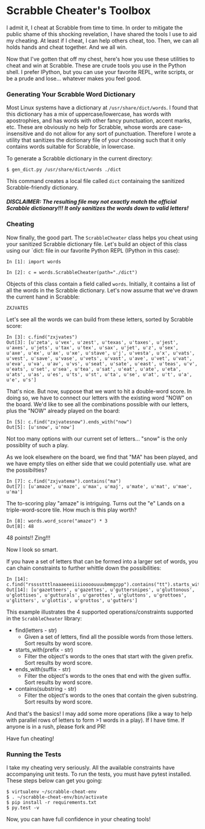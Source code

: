 # Scrabble Cheater's Toolbox

I admit it, I cheat at Scrabble from time to time. In order to mitigate the
public shame of this shocking revelation, I have shared the tools I use to aid
my cheating. At least if I cheat, I can help others cheat, too. Then, we can
all holds hands and cheat together. And we all win.

Now that I've gotten that off my chest, here's how you use these utilities to
cheat and win at Scrabble. These are crude tools you use in the Python shell.
I prefer IPython, but you can use your favorite REPL, write scripts, or be a 
prude and lose... whatever makes you feel good.

### Generating Your Scrabble Word Dictionary

Most Linux systems have a dictionary at `/usr/share/dict/words`. I found that
this dictionary has a mix of uppercase/lowercase, has words with apostrophies, 
and has words with other fancy punctuation, accent marks, etc. These are
obviously no help for Scrabble, whose words are case-insensitive and do not
allow for any sort of punctuation. Therefore I wrote a utility that sanitizes
the dictionary file of your choosing such that it only contains words suitable
for Scrabble, in lowercase.

To generate a Scrabble dictionary in the current directory:

```
$ gen_dict.py /usr/share/dict/words ./dict
```

This command creates a local file called `dict` containaing the sanitized
Scrabble-friendly dictionary.

##### DISCLAIMER: The resulting file may not exactly match the official Scrabble dictionary!!! It only sanitizes the words down to valid letters!

### Cheating

Now finally, the good part. The `ScrabbleCheater` class helps you cheat using
your sanitized Scrabble dictionary file. Let's build an object of this class 
using our `dict: file in our favorite Python REPL (IPython in this case):

```
In [1]: import words

In [2]: c = words.ScrabbleCheater(path="./dict")
```

Objects of this class contain a field called `words`. Initially, it contains a
list of all the words in the Scrabble dictionary. Let's now assume that we've
drawn the current hand in Scrabble:

`ZXJVATES`

Let's see all the words we can build from these letters, sorted by Scrabble score:

```
In [3]: c.find("zxjvates")
Out[3]: [u'zeta', u'vex', u'zest', u'texas', u'taxes', u'jest', u'axes', u'jets', u'tax', u'tex', u'sax', u'jet', u'z', u'sex', u'axe', u'ex', u'ax', u'xe', u'stave', u'j', u'vesta', u'x', u'vats', u'vest', u'save', u'vase', u'vets', u'vast', u'ave', u'vet', u'vat', u'eva', u'va', u'av', u'vs', u'seat', u'sate', u'east', u'teas', u'v', u'eats', u'set', u'sea', u'tea', u'sat', u'eat', u'ate', u'eta', u'ats', u'as', u'es', u'ts', u'st', u'ta', u'se', u'at', u't', u'a', u'e', u's']
```

That's nice. But now, suppose that we want to hit a double-word score. In doing
so, we have to connect our letters with the existing word "NOW" on the board.
We'd like to see all the combinations possible with our letters, plus the "NOW"
already played on the board:

```
In [5]: c.find("zxjvatesnow").ends_with("now")
Out[5]: [u'snow', u'now']
```

Not too many options with our current set of letters... "snow" is the only
possiblity of such a play.

As we look elsewhere on the board, we find that "MA" has been played, and we
have empty tiles on either side that we could potentially use. what are the
possibilties?

```
In [7]: c.find("zxjvatema").contains("ma")
Out[7]: [u'amaze', u'maze', u'max', u'maj', u'mate', u'mat', u'mae', u'ma']
```

The to-scoring play "amaze" is intriguing. Turns out the "e" Lands on a
triple-word-score tile. How much is this play worth?

```
In [8]: words.word_score("amaze") * 3
Out[8]: 48
```

48 points!! Zing!!!

Now I look so smart.

If you have a set of letters that can be formed into a larger set of words, you
can chain constraints to further whittle down the possibilities:

```
In [14]: c.find("rsssstttlnaaaeeeiiiioooouuuubmmgzpp").contains("tt").starts_with("g").ends_with("s")
Out[14]: [u'gazetteers', u'gazettes', u'guttersnipes', u'gluttonous', u'glottises', u'gutturals', u'garottes', u'gluttons', u'grottoes', u'glitters', u'glottis', u'grottos', u'gutters']
```

This example illustrates the 4 supported operations/constraints supported in
the `ScrabbleCheater` library:

- find(letters - str)
  - Given a set of letters, find all the possible words from those letters.
    Sort results by word score.
- starts_with(prefix - str)
  - Filter the object's words to the ones that start with the given prefix. Sort
    results by word score.
- ends_with(suffix - str)
  - Filter the object's words to the ones that end with the given suffix. Sort
    results by word score.
- contains(substring - str)
  - Filter the object's words to the ones that contain the given substring.
    Sort results by word score.

And that's the basics! I may add some more operations (like a way to help with
parallel rows of letters to form >1 words in a play). If I have time. If anyone
is in a rush, please fork and PR!

Have fun cheating!

### Running the Tests

I take my cheating very seriously. All the available constraints have
accompanying unit tests. To run the tests, you must have pytest installed.
These steps below can get you going:

```
$ virtualenv ~/scrabble-cheat-env
$ . ~/scrabble-cheat-env/bin/activate
$ pip install -r requirements.txt
$ py.test -v
```

Now, you can have full confidence in your cheating tools!
